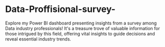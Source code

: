 # Data-Proffisional-survey-
Explore my Power BI dashboard presenting insights from a survey among Data industry professionals! It's a treasure trove of valuable information for those intrigued by this field, offering vital insights to guide decisions and reveal essential industry trends.
